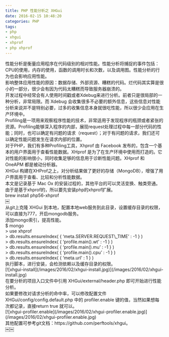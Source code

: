 ```yaml
---
title: PHP 性能分析之 XHGui
date: 2016-02-15 10:48:20
categories: PHP
tags: 
- php
- xhgui
- xhprof
- php xhprof
---
```


<div>性能分析是衡量应用程序在代码级别的相对性能。性能分析将捕捉的事件包括：CPU的使用，内存的使用，函数的调用时长和次数，以及调用图。性能分析的行为也会影响应用性能。</div><div></div><div>影响整体应用性能的原因：数据存储、外部资源、糟糕的代码。烂代码其实算是很小的一部分，很少会有因为代码太糟糕而导致服务器崩溃的。</div><div></div><div>开发过程中经常会有人使用时间戳或者Xdebug来进行分析。前者只是很局部的一种分析，非常局限。而 Xdebug 会收集很多不必要的额外信息，这些信息对性能分析来说并不是特别必要，过多的收集信息本身就很吃性能，所以很少会应用在生产环境中。</div><div></div><div>Profiling是一项用来观察程序性能的技术，非常适用于发现程序的瓶颈或者紧张的资源。Profiling能够深入程序的内部，展现request处理过程中每一部分代码的性能；同时，也可以确定有问题的请求（request）；对于有问题的请求，我们还可以确定性能问题发生在请求内部的位置。</div><div></div><div>对于PHP，我们有多种Profiling工具，Xhprof 由 Facebook 发布的，包含一个基本的用户界面用于查看性能数据。XHprof 是为了在生产环境中使用而打造的。它对性能的影响很小，同时收集足够的信息用于诊断性能问题。XHprof 和 OneAPM 都是被动分析器。</div><div></div><div>XHGui 构建在XHProf之上，对分析结果做了更好的存储（MongoDB），增强了用户界面用于查看、比较和分析性能数据。</div><div></div><div>本文是记录基于 Mac Ox 的安装过程的，其他平台的可以灵活变换、触类旁通。</div><div></div><div>由于是基于xhprof的，所以要先安装php的xhprof扩展。</div><div></div><div>brew install php56-xhprof</div><div>￼</div><div>从git上克隆 XHGui 到本地，配置本地web服务到此目录，设置缓存目录的权限，可以直接为777，开启mongodb服务。</div><div></div><div>添加mongo索引，提高性能。</div><div></div><div>$ mongo</div><div>> use xhprof</div><div>> db.results.ensureIndex( { ‘meta.SERVER.REQUEST\_TIME’ : -1 } )</div><div>> db.results.ensureIndex( { ‘profile.main().wt’ : -1 } )</div><div>> db.results.ensureIndex( { ‘profile.main().mu’ : -1 } )</div><div>> db.results.ensureIndex( { ‘profile.main().cpu’ : -1 } )</div><div>> db.results.ensureIndex( { ‘meta.url’ : 1 } )</div><div></div><div>执行脚本，进行安装，会检测依赖以及缓存目录的权限。</div><div></div><div>[![xhgui-install](/images/2016/02/xhgui-install.jpg)](/images/2016/02/xhgui-install.jpg)</div><div></div><div>在要分析的项目入口文件中引用 XHGui/external/header.php 即可开始进行性能分析。</div><div></div><div>如果要修改对请求分析的命中率，可以修改配置文件 XHGui/config/config.default.php 中的 profiler.enable 键的值，当然如果想每次都记录，直接return true 就可以。</div><div></div><div>[![xhgui-profiler.enable](/images/2016/02/xhgui-profiler.enable.jpg)](/images/2016/02/xhgui-profiler.enable.jpg)</div><div></div><div>其他配置可参考git文档：https://github.com/perftools/xhgui。</div><div>￼￼</div>
